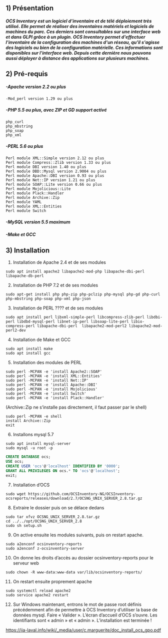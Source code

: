 ## 1) Présentation

##### OCS Inventory est un logiciel d’inventaire et de télé déploiement très utilisé. Elle permet de réaliser des inventaires matériels et logiciels de machines du parc. Ces derniers sont consultables sur une interface web et dans GLPI grâce à un plugin. OCS Inventory permet d'effectuer l'inventaire de la configuration des machines d'un réseau, qu'il s'agisse des logiciels ou bien de la configuration matérielle. Ces informations sont disponibles sur l'interface web. Depuis cette dernière nous pouvons aussi déployer à distance des applications sur plusieurs machines.

## 2) Pré-requis

##### -Apache version 2.2 ou plus

```
-Mod_perl version 1.29 ou plus
```

##### -PHP 5.5 ou plus, avec ZIP et GD support activé

```
php_curl
php_mbstring
php_soap
php_xml
```

##### -PERL 5.6 ou plus

```
Perl module XML::Simple version 2.12 ou plus
Perl module Compress::Zlib version 1.33 ou plus
Perl module DBI version 1.40 ou plus
Perl module DBD::Mysql version 2.9004 ou plus
Perl module Apache::DBI version 0.93 ou plus
Perl module Net::IP version 1.21 ou plus
Perl module SOAP::Lite version 0.66 ou plus
Perl module Mojolicious::Lite
Perl module Plack::Handler
Perl module Archive::Zip
Perl module YAML
Perl module XML::Entities
Perl module Switch
```

##### -MySQL version 5.5 maximum

##### -Make et GCC

## 3) Installation

1. Installation de Apache 2.4 et de ses modules

```
sudo apt install apache2 libapache2-mod-php libapache-dbi-perl libapache-db-perl
```

2. Installation de PHP 7.2 et de ses modules

```
sudo apt-get install php php-zip php-pclzip php-mysql php-gd php-curl php-mbstring php-soap php-xml php-json
```

3. Installation de PERL ???? et de ses modules

```
sudo apt install perl libxml-simple-perl libcompress-zlib-perl libdbi-perl libdbd-mysql-perl libnet-ip-perl libsoap-lite-perl libio-compress-perl libapache-dbi-perl  libapache2-mod-perl2 libapache2-mod-perl2-dev
```

4. Installation de Make et GCC

```
sudo apt install make
sudo apt install gcc
```

5. Installation des modules de PERL

```
sudo perl -MCPAN -e 'install Apache2::SOAP'
sudo perl -MCPAN -e 'install XML::Entities'
sudo perl -MCPAN -e 'install Net::IP'
sudo perl -MCPAN -e 'install Apache::DBI'
sudo perl -MCPAN -e 'install Mojolicious'
sudo perl -MCPAN -e 'install Switch'
sudo perl -MCPAN -e 'install Plack::Handler'
```

(Archive::Zip ne s’installe pas directement, il faut passer par le shell)

```
sudo perl -MCPAN -e shell 
install Archive::Zip
exit
```

6. Installons mysql 5.7

```
sudo apt install mysql-server
sudo mysql -u root -p
```

```sql
CREATE DATABASE ocs;
USE ocs;
CREATE USER 'ocs'@'localhost' IDENTIFIED BY '0000';
GRANT ALL PRIVILEGES ON ocs.* TO 'ocs'@'localhost';
exit;
```

7. Installation d’OCS

```
sudo wget https://github.com/OCSInventory-NG/OCSInventory-ocsreports/releases/download/2.7/OCSNG_UNIX_SERVER_2.8.tar.gz
```

8. Extraire le dossier puis on se délace dedans

```
sudo tar xfvz OCSNG_UNIX_SERVER_2.8.tar.gz
cd ../../opt/OCSNG_UNIX_SERVER_2.8
sudo sh setup.sh
```

9. On active ensuite les modules suivants, puis on restart apache.

```
sudo a2enconf ocsinventory-reports
sudo a2enconf z-ocsinventory-server
```

10. On donne les droits d’accès au dossier ocsinventory-reports pour le serveur web

```
sudo chown -R www-data:www-data var/lib/ocsinventory-reports/
```

11. On restart ensuite proprement apache

```
sudo systemctl reload apache2
sudo service apache2 restart
```

12. Sur Windows maintenant, entrons le mot de passe root définis précédemment afin de permettre à OCS Inventory d’utiliser la base de données mysql. Faire « Valider ». L’écran d’accueil d’OCS s’ouvre. Les identifiants sont « admin » et « admin ». L’installation est terminée !

https://iia-laval.info/wiki/_media/user/c.marguerite/doc_install_ocs_gpo.pdf
